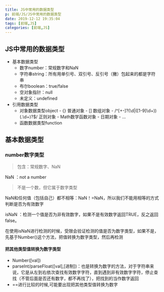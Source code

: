 ```yaml
---
title: JS中常用的数据类型
p: 前端/JS/JS中常用的数据类型
date: 2019-12-12 19:35:04
tags: [前端,JS]
categories: [前端,JS]
---
```

## JS中常用的数据类型

- 基本数据类型
  - 数字number：常规数字和NaN
  - 字符串string：所有用单引号、双引号、反引号（撇）包起来的都是字符串
  - 布尔boolean：true/false
  - 空对象指针：null
  - 未定义：undefined
- 引用数据类型
  - 对象数据类型object
        - {} 普通对象
        - [] 数组对象
        - /^[+-]?(\d|([1-9]\d+))(\.\d+)?$/ 正则对象
        - Math数学函数对象
        - 日期对象
        - ...
  - 函数数据类型function

## 基本数据类型

### number数字类型

> 包含：常规数字、NaN

NaN ：not a number
> 不是一个数，但它属于数字类型

NaN和任何值（包括自己）都不相等：NaN！=NaN，所以我们不能用相等的方式判断是否为有效数字

isNaN ：检测一个值是否为非有效数字，如果不是有效数字返回TRUE，反之返回false。

在使用isNaN进行检测的时候，受限会验证检测的值是否为数字类型，如果不是，先基于Number()这个方法，把值转换为数字类型，然后再检测

#### 把其他类型值转换为数字类型

- Number([val])
- parseInt/parseFloat([val],[进制])：也是转换为数字的方法，对于字符串来说，它是从左到右依次查找有效数字字符，直到遇到非有效数字字符，停止查找（不管后面是否还有数字，都不再找了），把找到的当作数字返回
- ==进行比较的时候,可能要出现把其他类型值转换为数字
